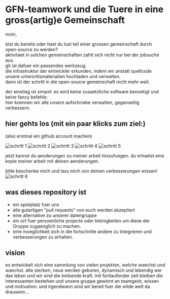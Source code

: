 
# GFN-teamwork und die Tuere in eine gross(artig)e Gemeinschaft

moin,

bist du bereits oder hast du lust teil einer grossen gemeinschaft durch open-source zu werden?\
aktivitaet in solchen gemeinschaften zahlt sich nicht nur bei der jobsuche aus.\
git ist dafuer ein passendes werkzeug.\
 die infrastruktur der entwickler erkunden, indem wir anstatt quellcode unsere unterichtsmaterialien hochladen und verwalten.\
dann ist der schritt in die open-source gemeinschaft nicht mehr weit.

der einstieg ist simpel: es wird keine zusaetzliche software benoetigt und keine fancy befehle:\
hier koennen wir alle unsere aufschriebe verwalten, gegenseitig verbessern.


## hier gehts los (mit ein paar klicks zum ziel:)

(also erstmal ein github account machen)

![schritt 1](https://github.com/teicheld/GFN-teamwork/blob/main/verbessern1.PNG)
![schritt 2](https://github.com/teicheld/GFN-teamwork/blob/main/verbessern2.png)
![schritt 3](https://github.com/teicheld/GFN-teamwork/blob/main/verbebessern3.png)
![schritt 4](https://github.com/teicheld/GFN-teamwork/blob/main/verbessern4.png)
![schritt 5](https://github.com/teicheld/GFN-teamwork/blob/main/verbessern5.PNG)

jetzt kannst du aenderungen zu meiner arbeit hinzufuegen. du erhaelst eine kopie meiner arbeit mit deinen aenderungen.

bitte beschenke mich und lass mich von deinen verbesserungen wissen!
![schritt 6](https://github.com/teicheld/GFN-teamwork/blob/main/verbesserung%20akzeptieren1.png)

## was dieses repository ist

- ein spielplatz fuer uns
- alle gutartigen "pull requests" von euch werden akzeptiert
- eine alternative zu unserer datengruppe
- ein ort fuer persoenliche projecte oder kleinigkeiten um diese der Gruppe zugaenglich zu machen.
- eine moeglichkeit sich in die fortschritte andere zu integrieren und verbesserungen zu erhalten.

## vision

es entwickelt sich eine sammlung von vielen projekten, welche waechst und waechst. alte sterben, neue werden geboren, dynamisch und lebendig wie das leben und wir sind die treibende kraft. mit fortlaufender zeit bleiben die interessanten bestehen und unsere gruppe gewinnt an teamgeist, wissen und motivation.
und irgendwann sind wir bereit fuer die wilde welt da drausenn...
